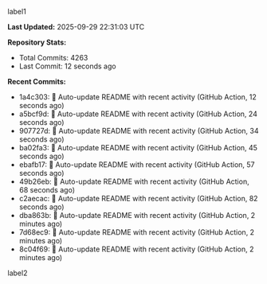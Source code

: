 
label1 
<!-- ACTIVITY_START -->
**Last Updated:** 2025-09-29 22:31:03 UTC

**Repository Stats:**
- Total Commits: 4263
- Last Commit: 12 seconds ago

**Recent Commits:**
- 1a4c303: 🤖 Auto-update README with recent activity (GitHub Action, 12 seconds ago)
- a5bcf9d: 🤖 Auto-update README with recent activity (GitHub Action, 24 seconds ago)
- 907727d: 🤖 Auto-update README with recent activity (GitHub Action, 34 seconds ago)
- ba02fa3: 🤖 Auto-update README with recent activity (GitHub Action, 45 seconds ago)
- ebafb17: 🤖 Auto-update README with recent activity (GitHub Action, 57 seconds ago)
- 49b26eb: 🤖 Auto-update README with recent activity (GitHub Action, 68 seconds ago)
- c2aecac: 🤖 Auto-update README with recent activity (GitHub Action, 82 seconds ago)
- dba863b: 🤖 Auto-update README with recent activity (GitHub Action, 2 minutes ago)
- 7d68ec9: 🤖 Auto-update README with recent activity (GitHub Action, 2 minutes ago)
- 8c04f69: 🤖 Auto-update README with recent activity (GitHub Action, 2 minutes ago)
<!-- ACTIVITY_END -->

label2

